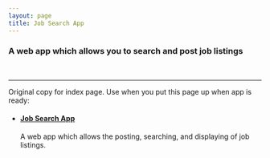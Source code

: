```yaml
---
layout: page
title: Job Search App
---
```

### A web app which allows you to search and post job listings
<br>

---
Original copy for index page. Use when you put this page up when app is ready:
* #### [Job Search App](job-search-app)
  A web app which allows the posting, searching, and displaying of job listings.<br><br>